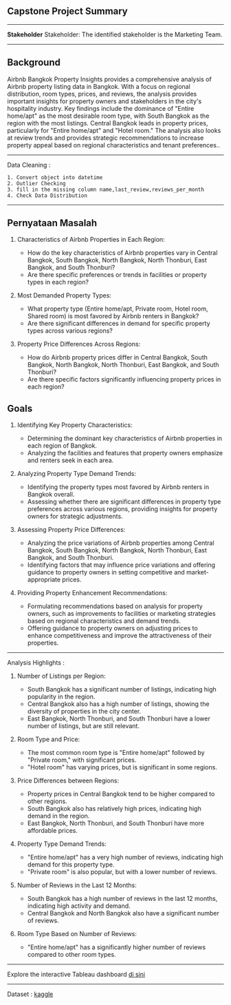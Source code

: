 ## **Capstone Project Summary**
___

**Stakeholder**
Stakeholder: 
The identified stakeholder is the Marketing Team.
___
## **Background**

Airbnb Bangkok Property Insights provides a comprehensive analysis of Airbnb property listing data in Bangkok. With a focus on regional distribution, room types, prices, and reviews, the analysis provides important insights for property owners and stakeholders in the city's hospitality industry. Key findings include the dominance of "Entire home/apt" as the most desirable room type, with South Bangkok as the region with the most listings. Central Bangkok leads in property prices, particularly for "Entire home/apt" and "Hotel room." The analysis also looks at review trends and provides strategic recommendations to increase property appeal based on regional characteristics and tenant preferences..
___
Data Cleaning :

    1. Convert object into datetime
    2. Outlier Checking
    3. fill in the missing column name,last_review,reviews_per_month 
    4. Check Data Distribution    
___

## **Pernyataan Masalah** 
1. Characteristics of Airbnb Properties in Each Region:
    - How do the key characteristics of Airbnb properties vary in Central Bangkok, South Bangkok, North Bangkok, North Thonburi, East Bangkok, and South Thonburi?
    - Are there specific preferences or trends in facilities or property types in each region?

2. Most Demanded Property Types:
    - What property type (Entire home/apt, Private room, Hotel room, Shared room) is most favored by Airbnb renters in Bangkok?
    - Are there significant differences in demand for specific property types across various regions?

3. Property Price Differences Across Regions:
    - How do Airbnb property prices differ in Central Bangkok, South Bangkok, North Bangkok, North Thonburi, East Bangkok, and South Thonburi?
    - Are there specific factors significantly influencing property prices in each region?
  
## **Goals**

1. Identifying Key Property Characteristics:
    - Determining the dominant key characteristics of Airbnb properties in each region of Bangkok.
    - Analyzing the facilities and features that property owners emphasize and renters seek in each area.

2. Analyzing Property Type Demand Trends:
    - Identifying the property types most favored by Airbnb renters in Bangkok overall.
    - Assessing whether there are significant differences in property type preferences across various regions, providing insights for property owners for strategic adjustments.

3. Assessing Property Price Differences:
    - Analyzing the price variations of Airbnb properties among Central Bangkok, South Bangkok, North Bangkok, North Thonburi, East Bangkok, and South Thonburi.
    - Identifying factors that may influence price variations and offering guidance to property owners in setting competitive and market-appropriate prices.

4. Providing Property Enhancement Recommendations:
    - Formulating recommendations based on analysis for property owners, such as improvements to facilities or marketing strategies based on regional characteristics and demand trends.
    - Offering guidance to property owners on adjusting prices to enhance competitiveness and improve the attractiveness of their properties.

___
Analysis Highlights :
1. Number of Listings per Region:
    - South Bangkok has a significant number of listings, indicating high popularity in the region.
    - Central Bangkok also has a high number of listings, showing the diversity of properties in the city center.
    - East Bangkok, North Thonburi, and South Thonburi have a lower number of listings, but are still relevant.

2. Room Type and Price:
    - The most common room type is "Entire home/apt" followed by "Private room," with significant prices.
    - "Hotel room" has varying prices, but is significant in some regions.

3. Price Differences between Regions:
    - Property prices in Central Bangkok tend to be higher compared to other regions.
    - South Bangkok also has relatively high prices, indicating high demand in the region.
    - East Bangkok, North Thonburi, and South Thonburi have more affordable prices.

4. Property Type Demand Trends:
    - "Entire home/apt" has a very high number of reviews, indicating high demand for this property type.
    - "Private room" is also popular, but with a lower number of reviews.

5. Number of Reviews in the Last 12 Months:
    - South Bangkok has a high number of reviews in the last 12 months, indicating high activity and demand.
    - Central Bangkok and North Bangkok also have a significant number of reviews.

6. Room Type Based on Number of Reviews:
    - "Entire home/apt" has a significantly higher number of reviews compared to other room types.
____________________________________________________________________________________________________________________________________________________________________
Explore the interactive Tableau dashboard [di sini](https://public.tableau.com/views/Capstone2_17070558558970/Story1?:language=en-US&publish=yes&:display_count=n&:origin=viz_share_link)
___
Dataset : [kaggle](https://www.kaggle.com/datasets/dyahwitamara/air-bnb-listing-bangkok)
